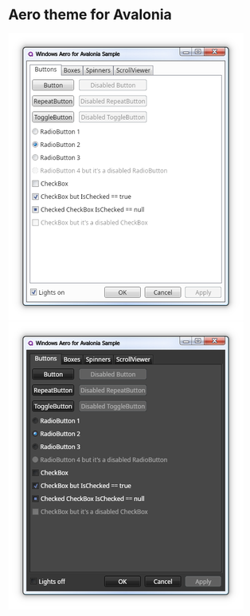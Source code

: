 # Aero theme for Avalonia

![light preview image](/readme-images/buttons-light.png) ![dark preview image](/readme-images/buttons-dark.png)
